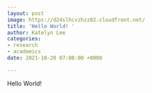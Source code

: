 ```yaml
---
layout: post
image: https://d24slhcvzhzz82.cloudfront.net/
title: 'Hello World! '
author: Katelyn Lee
categories:
- research
- academics
date: 2021-10-28 07:00:00 +0000

---
```

Hello World! 